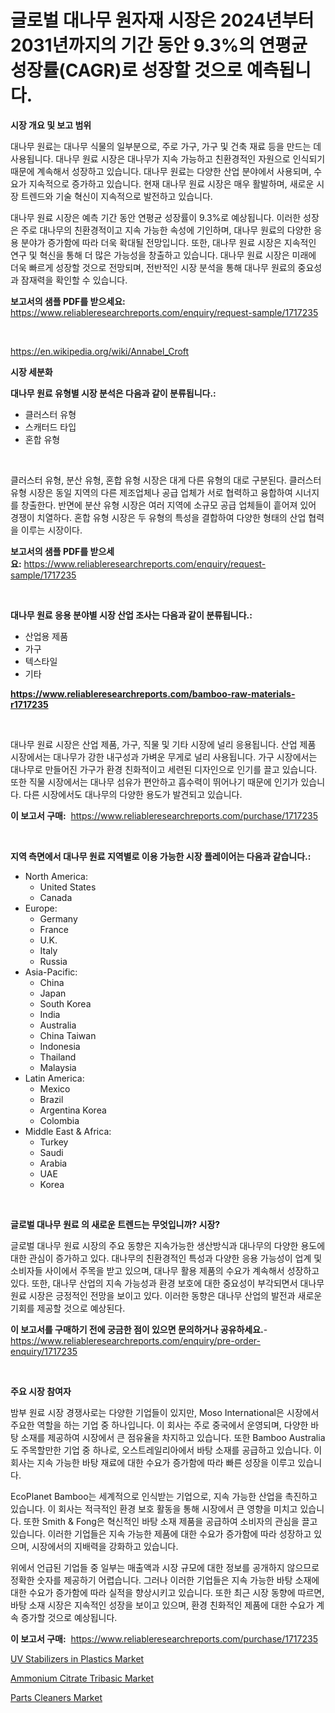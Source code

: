 <p><h1>글로벌 대나무 원자재 시장은 2024년부터 2031년까지의 기간 동안 9.3%의 연평균 성장률(CAGR)로 성장할 것으로 예측됩니다.</h1></p><p><strong>시장 개요 및 보고 범위</strong></p>
<p><p>대나무 원료는 대나무 식물의 일부분으로, 주로 가구, 가구 및 건축 재료 등을 만드는 데 사용됩니다. 대나무 원료 시장은 대나무가 지속 가능하고 친환경적인 자원으로 인식되기 때문에 계속해서 성장하고 있습니다. 대나무 원료는 다양한 산업 분야에서 사용되며, 수요가 지속적으로 증가하고 있습니다. 현재 대나무 원료 시장은 매우 활발하며, 새로운 시장 트렌드와 기술 혁신이 지속적으로 발전하고 있습니다.</p><p>대나무 원료 시장은 예측 기간 동안 연평균 성장률이 9.3%로 예상됩니다. 이러한 성장은 주로 대나무의 친환경적이고 지속 가능한 속성에 기인하며, 대나무 원료의 다양한 응용 분야가 증가함에 따라 더욱 확대될 전망입니다. 또한, 대나무 원료 시장은 지속적인 연구 및 혁신을 통해 더 많은 가능성을 창출하고 있습니다. 대나무 원료 시장은 미래에 더욱 빠르게 성장할 것으로 전망되며, 전반적인 시장 분석을 통해 대나무 원료의 중요성과 잠재력을 확인할 수 있습니다.</p></p>
<p><strong>보고서의 샘플 PDF를 받으세요:</strong> <a href="https://www.reliableresearchreports.com/enquiry/request-sample/1717235">https://www.reliableresearchreports.com/enquiry/request-sample/1717235</a></p>
<p>&nbsp;</p>
<p><a href="https://en.wikipedia.org/wiki/Annabel_Croft">https://en.wikipedia.org/wiki/Annabel_Croft</a></p>
<p><strong>시장 세분화</strong></p>
<p><strong>대나무 원료 유형별 시장 분석은 다음과 같이 분류됩니다.:</strong></p>
<p><ul><li>클러스터 유형</li><li>스캐터드 타입</li><li>혼합 유형</li></ul></p>
<p>&nbsp;</p>
<p><p>클러스터 유형, 분산 유형, 혼합 유형 시장은 대게 다른 유형의 대로 구분된다. 클러스터 유형 시장은 동일 지역의 다른 제조업체나 공급 업체가 서로 협력하고 융합하여 시너지를 창출한다. 반면에 분산 유형 시장은 여러 지역에 소규모 공급 업체들이 흩어져 있어 경쟁이 치열하다. 혼합 유형 시장은 두 유형의 특성을 결합하여 다양한 형태의 산업 협력을 이루는 시장이다.</p></p>
<p><strong>보고서의 샘플 PDF를 받으세요:</strong>&nbsp;<a href="https://www.reliableresearchreports.com/enquiry/request-sample/1717235">https://www.reliableresearchreports.com/enquiry/request-sample/1717235</a></p>
<p>&nbsp;</p>
<p><strong> 대나무 원료 응용 분야별 시장 산업 조사는 다음과 같이 분류됩니다.:</strong></p>
<p><ul><li>산업용 제품</li><li>가구</li><li>텍스타일</li><li>기타</li></ul></p>
<p><strong><a href="https://www.reliableresearchreports.com/bamboo-raw-materials-r1717235">https://www.reliableresearchreports.com/bamboo-raw-materials-r1717235</a></strong></p>
<p>&nbsp;</p>
<p><p>대나무 원료 시장은 산업 제품, 가구, 직물 및 기타 시장에 널리 응용됩니다. 산업 제품 시장에서는 대나무가 강한 내구성과 가벼운 무게로 널리 사용됩니다. 가구 시장에서는 대나무로 만들어진 가구가 환경 친화적이고 세련된 디자인으로 인기를 끌고 있습니다. 또한 직물 시장에서는 대나무 섬유가 편안하고 흡수력이 뛰어나기 때문에 인기가 있습니다. 다른 시장에서도 대나무의 다양한 용도가 발견되고 있습니다.</p></p>
<p><strong>이 보고서 구매:</strong>&nbsp; <a href="https://www.reliableresearchreports.com/purchase/1717235">https://www.reliableresearchreports.com/purchase/1717235</a></p>
<p>&nbsp;</p>
<p><strong>지역 측면에서 대나무 원료 지역별로 이용 가능한 시장 플레이어는 다음과 같습니다.:</strong></p>
<p><ul>
    <li>
        North America:
        <ul>
            <li>United States</li>
            <li>Canada</li>
        </ul>
    </li>
    <li>
        Europe:
        <ul>
            <li>Germany</li>
            <li>France</li>
            <li>U.K.</li>
            <li>Italy</li>
            <li>Russia</li>
        </ul>
    </li>
    <li>
        Asia-Pacific:
        <ul>
            <li>China</li>
            <li>Japan</li>
            <li>South Korea</li>
            <li>India</li>
            <li>Australia</li>
            <li>China Taiwan</li>
            <li>Indonesia</li>
            <li>Thailand</li>
            <li>Malaysia</li>
        </ul>
    </li>
    <li>
        Latin America:
        <ul>
            <li>Mexico</li>
            <li>Brazil</li>
            <li>Argentina Korea</li>
            <li>Colombia</li>
        </ul>
    </li>
    <li>
        Middle East & Africa:
        <ul>
            <li>Turkey</li>
            <li>Saudi</li>
            <li>Arabia</li>
            <li>UAE</li>
            <li>Korea</li>
        </ul>
    </li>
    </ul></p>
<p>&nbsp;</p>
<p><strong>글로벌 대나무 원료 의 새로운 트렌드는 무엇입니까? 시장?</strong></p>
<p><p>글로벌 대나무 원료 시장의 주요 동향은 지속가능한 생산방식과 대나무의 다양한 용도에 대한 관심이 증가하고 있다. 대나무의 친환경적인 특성과 다양한 응용 가능성이 업계 및 소비자들 사이에서 주목을 받고 있으며, 대나무 활용 제품의 수요가 계속해서 성장하고 있다. 또한, 대나무 산업의 지속 가능성과 환경 보호에 대한 중요성이 부각되면서 대나무 원료 시장은 긍정적인 전망을 보이고 있다. 이러한 동향은 대나무 산업의 발전과 새로운 기회를 제공할 것으로 예상된다.</p></p>
<p><strong>이 보고서를 구매하기 전에 궁금한 점이 있으면 문의하거나 공유하세요.</strong>- <a href="https://www.reliableresearchreports.com/enquiry/pre-order-enquiry/1717235">https://www.reliableresearchreports.com/enquiry/pre-order-enquiry/1717235</a></p>
<p>&nbsp;</p>
<p><strong>주요 시장 참여자</strong></p>
<p><p>밤부 원료 시장 경쟁사로는 다양한 기업들이 있지만, Moso International은 시장에서 주요한 역할을 하는 기업 중 하나입니다. 이 회사는 주로 중국에서 운영되며, 다양한 바탕 소재를 제공하여 시장에서 큰 점유율을 차지하고 있습니다. 또한 Bamboo Australia도 주목할만한 기업 중 하나로, 오스트레일리아에서 바탕 소재를 공급하고 있습니다. 이 회사는 지속 가능한 바탕 재료에 대한 수요가 증가함에 따라 빠른 성장을 이루고 있습니다.</p><p>EcoPlanet Bamboo는 세계적으로 인식받는 기업으로, 지속 가능한 산업을 촉진하고 있습니다. 이 회사는 적극적인 환경 보호 활동을 통해 시장에서 큰 영향을 미치고 있습니다. 또한 Smith & Fong은 혁신적인 바탕 소재 제품을 공급하여 소비자의 관심을 끌고 있습니다. 이러한 기업들은 지속 가능한 제품에 대한 수요가 증가함에 따라 성장하고 있으며, 시장에서의 지배력을 강화하고 있습니다.</p><p>위에서 언급된 기업들 중 일부는 매출액과 시장 규모에 대한 정보를 공개하지 않으므로 정확한 숫자를 제공하기 어렵습니다. 그러나 이러한 기업들은 지속 가능한 바탕 소재에 대한 수요가 증가함에 따라 실적을 향상시키고 있습니다. 또한 최근 시장 동향에 따르면, 바탕 소재 시장은 지속적인 성장을 보이고 있으며, 환경 친화적인 제품에 대한 수요가 계속 증가할 것으로 예상됩니다.</p></p>
<p><strong>이 보고서 구매:</strong>&nbsp;&nbsp;<a href="https://www.reliableresearchreports.com/purchase/1717235">https://www.reliableresearchreports.com/purchase/1717235</a></p>
<p><p><a href="https://github.com/julyju69/Market-Research-Report-List-4/blob/main/uv-stabilizers-in-plastics-market.md">UV Stabilizers in Plastics Market</a></p><p><a href="https://github.com/amapolalg/Market-Research-Report-List-1/blob/main/ammonium-citrate-tribasic-market.md">Ammonium Citrate Tribasic Market</a></p><p><a href="https://github.com/nathandecarvalho/Market-Research-Report-List-4/blob/main/parts-cleaners-market.md">Parts Cleaners Market</a></p></p>